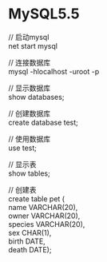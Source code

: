 # MySQL5.5  

// 启动mysql  
net start mysql  

// 连接数据库  
mysql -hlocalhost -uroot -p

// 显示数据库  
show databases; 

// 创建数据库  
create database test;

// 使用数据库  
use test;

// 显示表  
show tables;

// 创建表  
create table pet (  
name VARCHAR(20),  
owner VARCHAR(20),  
species VARCHAR(20),  
sex CHAR(1),  
birth DATE,  
death DATE);  

